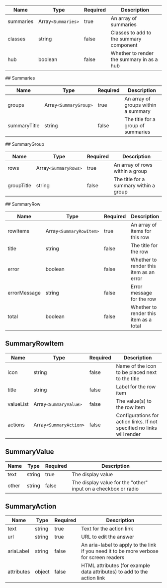 | Name      | Type               | Required | Description                               |
| --------- | ------------------ | -------- | ----------------------------------------- |
| summaries | Array`<Summaries>` | true     | An array of summaries                     |
| classes   | string             | false    | Classes to add to the summary component   |
| hub       | boolean            | false    | Whether to render the summary in as a hub |

## Summaries

| Name         | Type                  | Required | Description                         |
| ------------ | --------------------- | -------- | ----------------------------------- |
| groups       | Array`<SummaryGroup>` | true     | An array of groups within a summary |
| summaryTitle | string                | false    | The title for a group of summaries  |

## SummaryGroup

| Name       | Type                 | Required | Description                            |
| ---------- | -------------------- | -------- | -------------------------------------- |
| rows       | Array`<SummaryRows>` | true     | An array of rows within a group        |
| groupTitle | string               | false    | The title for a summary within a group |

## SummaryRow

| Name         | Type                    | Required | Description                             |
| ------------ | ----------------------- | -------- | --------------------------------------- |
| rowItems     | Array`<SummaryRowItem>` | true     | An array of items for this row          |
| title        | string                  | false    | The title for the row                   |
| error        | boolean                 | false    | Whether to render this item as an error |
| errorMessage | string                  | false    | Error message for the row               |
| total        | boolean                 | false    | Whether to render this item as a total  |

## SummaryRowItem

| Name      | Type                   | Required | Description                                                            |
| --------- | ---------------------- | -------- | ---------------------------------------------------------------------- |
| icon      | string                 | false    | Name of the icon to be placed next to the title                        |
| title     | string                 | false    | Label for the row item                                                 |
| valueList | Array`<SummaryValue>`  | false    | The value(s) to the row item                                           |
| actions   | Array`<SummaryAction>` | false    | Configurations for action links. If not specified no links will render |

## SummaryValue

| Name  | Type   | Required | Description                                                    |
| ----- | ------ | -------- | -------------------------------------------------------------- |
| text  | string | true     | The display value                                              |
| other | string | false    | The display value for the "other" input on a checkbox or radio |

## SummaryAction

| Name       | Type   | Required | Description                                                                             |
| ---------- | ------ | -------- | --------------------------------------------------------------------------------------- |
| text       | string | true     | Text for the action link                                                                |
| url        | string | true     | URL to edit the answer                                                                  |
| ariaLabel  | string | false    | An aria-label to apply to the link if you need it to be more verbose for screen readers |
| attributes | object | false    | HTML attributes (for example data attributes) to add to the action link                 |
